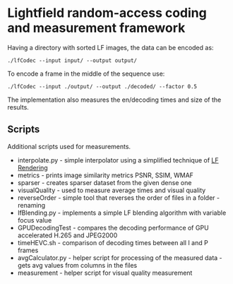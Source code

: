 # Lightfield random-access coding and measurement framework

Having a directory with sorted LF images, the data can be encoded as:
```
./lfCodec --input input/ --output output/
```

To encode a frame in the middle of the sequence use:
```
./lfCodec --input ./output/ --output ./decoded/ --factor 0.5
```

The implementation also measures the en/decoding times and size of the results.

## Scripts
Additional scripts used for measurements.
- interpolate.py - simple interpolator using a simplified technique of [LF Rendering](http://fit.vut.cz/research/publication/12429/)
- metrics - prints image similarity metrics PSNR, SSIM, WMAF
- sparser - creates sparser dataset from the given dense one
- visualQuality - used to measure average times and visual quality 
- reverseOrder - simple tool that reverses the order of files in a folder - renaming
- lfBlending.py - implements a simple LF blending algorithm with variable focus value 
- GPUDecodingTest - compares the decoding performance of GPU accelerated H.265 and JPEG2000
- timeHEVC.sh - comparison of decoding times between all I and P frames
- avgCalculator.py - helper script for processing of the measured data - gets avg values from columns in the files
- measurement - helper script for visual quality measurement

